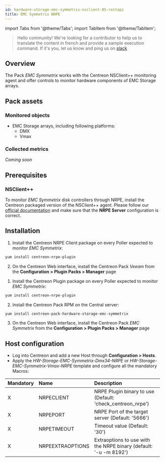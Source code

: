 ```yaml
---
id: hardware-storage-emc-symmetrix-nsclient-05-restapi
title: EMC Symmetrix NRPE
---
```

import Tabs from '@theme/Tabs';
import TabItem from '@theme/TabItem';


> Hello community! We're looking for a contributor to help us to translate the
> content in french and provide a sample execution command. If it's you, let us
> know and ping us on [slack](https://centreon.slack.com)

## Overview

The Pack _EMC Symmetrix_ works with the Centreon NSClient++ monitoring
agent and offer controls to monitor hardware components of EMC Storage arrays.

## Pack assets

### Monitored objects

- EMC Storage arrays, including following platforms:
  - DMX
  - Vmax

### Collected metrics

_Coming soon_

## Prerequisites

### NSClient++

To monitor _EMC Symmetrix_ disk controllers through NRPE, install the Centreon packaged version
of the NSClient++ agent. Please follow our [official documentation](../tutorials/centreon-nsclient-tutorial)
and make sure that the **NRPE Server** configuration is correct.

## Installation

<Tabs groupId="sync">
<TabItem value="Online IMP Licence & IT100 Editions" label="Online IMP Licence & IT100 Editions">

1. Install the Centreon NRPE Client package on every Poller expected to monitor _EMC Symmetrix_:

```bash
yum install centreon-nrpe-plugin
```

2. On the Centreon Web interface, install the Centreon Pack _Veeam_
   from the **Configuration > Plugin Packs > Manager** page

</TabItem>
<TabItem value="Offline IMP License" label="Offline IMP License">

1. Install the Centreon Plugin package on every Poller expected to monitor _EMC Symmetrix_:

```bash
yum install centreon-nrpe-plugin
```

2. Install the Centreon Pack RPM on the Central server:

```bash
yum install centreon-pack-hardware-storage-emc-symmetrix
```

3. On the Centreon Web interface, install the Centreon Pack _EMC Symmetrix_
   from the **Configuration > Plugin Packs > Manager** page

</TabItem>
</Tabs>

## Host configuration

- Log into Centreon and add a new Host through **Configuration > Hosts**.
- Apply the _HW-Storage-EMC-Symmetrix-Dmx34-NRPE_ or _HW-Storage-EMC-Symmetrix-Vmax-NRPE_
  template and configure all the mandatory Macros:

| Mandatory | Name             | Description                                                      |
| :-------- | :--------------- | :--------------------------------------------------------------- |
| X         | NRPECLIENT       | NRPE Plugin binary to use (Default: 'check_centreon_nrpe')       |
| X         | NRPEPORT         | NRPE Port of the target server (Default: '5666')                 |
| X         | NRPETIMEOUT      | Timeout value (Default: '30')                                    |
| X         | NRPEEXTRAOPTIONS | Extraoptions to use with the NRPE binary (default: '-u -m 8192') |
